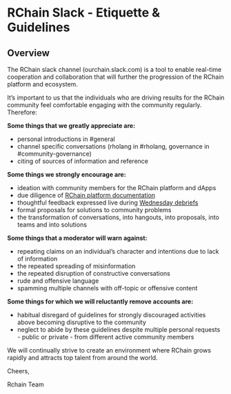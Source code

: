# RChain Slack - Etiquette & Guidelines


## Overview  

The RChain slack channel (ourchain.slack.com) is a tool to enable real-time cooperation and collaboration that will further the progression of the RChain platform and ecosystem. 

It’s important to us that the individuals who are driving results for the RChain community feel comfortable engaging with the community regularly. Therefore:

**Some things that we greatly appreciate are:**
 
- personal introductions in #general 
- channel specific conversations (rholang in #rholang, governance in #community-governance) 
- citing of sources of information and reference 
  
**Some things we strongly encourage are:**

- ideation with community members for the RChain platform and dApps 
- due diligence of [RChain platform documentation](https://github.com/rchain/reference) 
- thoughtful feedback expressed live during [Wednesday debriefs](https://www.youtube.com/channel/UCSS3jCffMiz574_q64Ukj_w) 
- formal proposals for solutions to community problems  
- the transformation of conversations, into hangouts, into proposals, into teams and into solutions  
  
**Some things that a moderator will warn against:**

- repeating claims on an individual’s character and intentions due to lack of information 
- the repeated spreading of misinformation  
- the repeated disruption of constructive conversations 
- rude and offensive language 
- spamming multiple channels with off-topic or offensive content 
  
**Some things for which we will reluctantly remove accounts are:**

- habitual disregard of guidelines for strongly discouraged activities above becoming disruptive to the community 
- neglect to abide by these guidelines despite multiple personal requests - public or private - from different active community members 
  
We will continually strive to create an environment where RChain grows rapidly and attracts top talent from around the world.


Cheers,

Rchain Team
